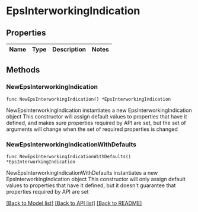 # EpsInterworkingIndication

## Properties

Name | Type | Description | Notes
------------ | ------------- | ------------- | -------------

## Methods

### NewEpsInterworkingIndication

`func NewEpsInterworkingIndication() *EpsInterworkingIndication`

NewEpsInterworkingIndication instantiates a new EpsInterworkingIndication object
This constructor will assign default values to properties that have it defined,
and makes sure properties required by API are set, but the set of arguments
will change when the set of required properties is changed

### NewEpsInterworkingIndicationWithDefaults

`func NewEpsInterworkingIndicationWithDefaults() *EpsInterworkingIndication`

NewEpsInterworkingIndicationWithDefaults instantiates a new EpsInterworkingIndication object
This constructor will only assign default values to properties that have it defined,
but it doesn't guarantee that properties required by API are set


[[Back to Model list]](../README.md#documentation-for-models) [[Back to API list]](../README.md#documentation-for-api-endpoints) [[Back to README]](../README.md)


